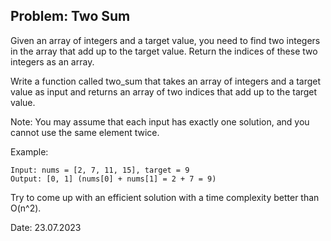 ## Problem: Two Sum

Given an array of integers and a target value, you need to find two integers in the array that add up to the target value. Return the indices of these two integers as an array.

Write a function called two_sum that takes an array of integers and a target value as input and returns an array of two indices that add up to the target value.

Note: You may assume that each input has exactly one solution, and you cannot use the same element twice.

Example:

```
Input: nums = [2, 7, 11, 15], target = 9
Output: [0, 1] (nums[0] + nums[1] = 2 + 7 = 9)
```

Try to come up with an efficient solution with a time complexity better than O(n^2).

Date: 23.07.2023
